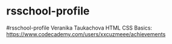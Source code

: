 # rsschool-profile
#rsschool-profile
Veranika Taukachova
HTML CSS Basics: https://www.codecademy.com/users/xxcuzmeee/achievements
